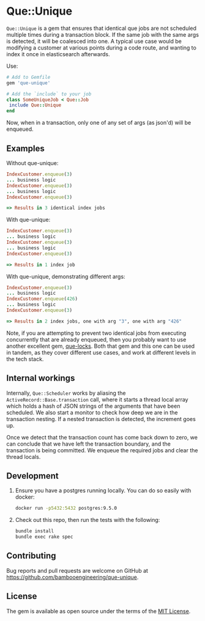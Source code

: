 # Que::Unique

`Que::Unique` is a gem that ensures that identical que jobs are not scheduled multiple times during a
transaction block. If the same job with the same args is detected, it will be coalesced into one.
A typical use case would be modifying a customer at various points during
a code route, and wanting to index it once in elasticsearch afterwards.

Use:

```ruby
# Add to Gemfile
gem 'que-unique'

# Add the `include` to your job
class SomeUniqueJob < Que::Job
 include Que::Unique
end
```

Now, when in a transaction, only one of any set of args (as json'd) will be enqueued.

## Examples

Without que-unique:

```ruby
IndexCustomer.enqueue(3)
... business logic
IndexCustomer.enqueue(3)
... business logic
IndexCustomer.enqueue(3)

=> Results in 3 identical index jobs
```

With que-unique:

```ruby
IndexCustomer.enqueue(3)
... business logic
IndexCustomer.enqueue(3)
... business logic
IndexCustomer.enqueue(3)

=> Results in 1 index job
```

With que-unique, demonstrating different args:

```ruby
IndexCustomer.enqueue(3)
... business logic
IndexCustomer.enqueue(426)
... business logic
IndexCustomer.enqueue(3)

=> Results in 2 index jobs, one with arg "3", one with arg "426"
```

Note, if you are attempting to prevent two identical jobs from executing concurrently that are
already enqueued, then you probably want to use another excellent
gem, [que-locks](https://github.com/airhorns/que-locks). Both that gem
and this one can be used in tandem, as they cover different use cases, and work at different levels
in the tech stack.

## Internal workings

Internally, `Que::Scheduler` works by aliasing the `ActiveRecord::Base.transaction` call, 
where it starts a thread local array which holds a hash of JSON strings of the arguments
that have been scheduled. We also start a monitor to check how deep we are in the
transaction nesting. If a nested transaction is detected, the increment goes up.

Once we detect that the transaction count has come back down to zero, we can conclude that we 
have left the transaction boundary, and the transaction is being committed. We enqueue the required
jobs and clear the thread locals.

## Development

1. Ensure you have a postgres running locally. You can do so easily with docker:
   ```bash
   docker run -p5432:5432 postgres:9.5.0
   ```
2. Check out this repo, then run the tests with the following:
   ```bash
   bundle install
   bundle exec rake spec
   ```

## Contributing

Bug reports and pull requests are welcome on GitHub at https://github.com/bambooengineering/que-unique.

## License

The gem is available as open source under the terms of the [MIT License](https://opensource.org/licenses/MIT).
